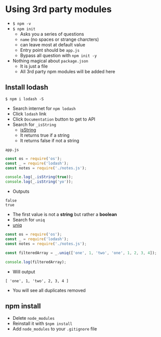 # Using 3rd party modules
* `$ npm -v`
* `$ npm init`
    - Asks you a series of questions
    - `name` (no spaces or strange charcters)
    - can leave most at default value
    - Entry point should be `app.js`
    - Bypass all question with `npm init -y`
* Nothing magical about `package.json`
    - It is just a file
    - All 3rd party npm modules will be added here

## Install lodash
`$ npm i lodash -S`

* Search internet for `npm lodash`
* Click `lodash` link
* Click `Documentation` button to get to API
* Search for `_isString`
    - [isString](https://lodash.com/docs/4.17.4#isString)
    - It returns true if a string
    - It returns false if not a string

`app.js`

```js
const os = require('os');
const _ = require('lodash');
const notes = require('./notes.js');

console.log(_.isString(true));
console.log(_.isString('yo'));
```

* Outputs

```
false
true
```

* The first value is not a **string** but rather a **boolean**
* Search for `uniq`
* [uniq](https://lodash.com/docs/4.17.4#uniq)

```js
const os = require('os');
const _ = require('lodash');
const notes = require('./notes.js');

const filteredArray = _.uniq(['one', 1, 'two', 'one', 1, 2, 3, 4]);

console.log(filteredArray);
```

* Will output

```
[ 'one', 1, 'two', 2, 3, 4 ]
```

* You will see all duplicates removed

## npm install
* Delete `node_modules`
* Reinstall it with `$npm install`
* Add `node_modules` to your `.gitignore` file

